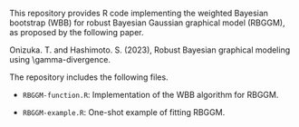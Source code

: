 This repository provides R code implementing the weighted Bayesian bootstrap (WBB) for robust Bayesian Gaussian graphical model (RBGGM), as proposed by the following paper.

Onizuka. T. and Hashimoto. S. (2023), Robust Bayesian graphical modeling using \gamma-divergence.

The repository includes the following files.

* ```RBGGM-function.R```: Implementation of the WBB algorithm for RBGGM.

* ```RBGGM-example.R```: One-shot example of fitting RBGGM.
